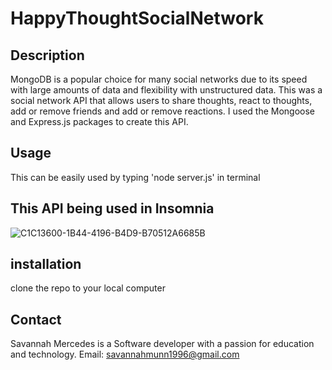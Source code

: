 # HappyThoughtSocialNetwork


## Description
MongoDB is a popular choice for many social networks due to its speed with large amounts of data and flexibility with unstructured data. This was a social network API that allows users to share thoughts, react to thoughts, add or remove friends and add or remove reactions. I used the Mongoose and Express.js packages to create this API. 

## Usage
This can be easily used by typing 'node server.js' in terminal

## This API being used in Insomnia
![C1C13600-1B44-4196-B4D9-B70512A6685B](https://user-images.githubusercontent.com/113401054/226450157-54176a27-31b3-440d-a0aa-8de6133d4cbc.jpeg)


## installation
clone the repo to your local computer

## Contact
Savannah Mercedes is a Software developer with a passion for education and technology. Email: savannahmunn1996@gmail.com
